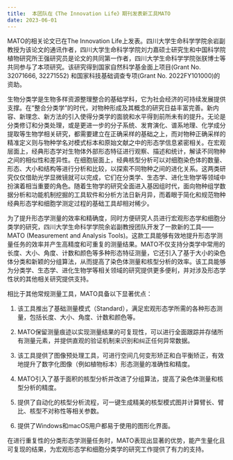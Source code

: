 ```yaml
---
title:  本团队在《The Innovation Life》期刊发表新工具MATO
date: 2023-06-01
---
```


MATO的相关论文已在The Innovation Life上发表。四川大学生命科学学院余岩副教授为该论文的通讯作者，四川大学生命科学学院刘力嘉硕士研究生和中国科学院植物研究所王强研究员是论文的共同第一作者，四川大学生命科学学院张朕博士等共同参与了本项研究。该研究得到国家自然科学基金面上项目(Grant No. 32071666, 32271552) 和国家科技基础调查专项(Grant No. 2022FY101000)的资助。

<!--more-->

生物分类学是生物多样资源整理整合的基础学科，它为社会经济的可持续发展提供支撑。在“整合分类学”的时代，对物种形成及其概念的研究日益丰富完善。新内容、新理念、新方法的引入使得分类学的面貌和水平得到前所未有的提升。无论是分类修订和分类处理，或是更进一步的分子系统、发育演化、谱系地理、化学成分提取等生物学相关研究，都需要建立在正确采样的基础之上，而对物种正确采样的精准定义则与物种学名对模式标本和原始文献之中的形态学信息紧密相关。在宏观层面上，经典形态学对生物体外部形态特征进行观察、描述和统计，解读不同物种之间的相似性和差异性。在细胞层面上，经典核型分析可以对细胞染色体的数量、形态、大小和结构等进行分析和比较，以探索不同物种之间的进化关系。这两类研究仅仅借助光学显微镜就可以完成，它们在分类学、生态学、进化生物学等领域中扮演着相当重要的角色。随着生物学的研究全面进入基因组时代，面向物种组学数据分析和功能机制挖掘的工具软件和分析方法日新月异，而着眼于简化和规范物种经典形态学和细胞学测定过程的基础工具却相对稀少。

为了提升形态学测量的效率和精确度，同时方便研究人员进行宏观形态学和细胞分类学的研究，四川大学生命科学学院余岩副教授团队开发了一款新的工具——MATO (Measurement and Analysis Tools)。这款工具能够有效地提升形态学测量任务的效率并产生高精度和可重复的测量结果。MATO不仅支持分类学中常用的长度、大小、角度、计数和颜色等多种形态特征测量，它还引入了基于大小的染色体分类和新颖的分组算法，从而提高了染色体测量和核型分析的效率。该工具能够为分类学、生态学、进化生物学等相关领域的研究提供更多便利，并对涉及形态学性状的其他相关研究提供支持。

相比于其他常规测量工具，MATO具备以下显著优点：

1. 该工具推出了基础测量模式（Standard），满足宏观形态学所需的各种形态测量，包括长度、大小、角度、计数和颜色等。

2. MATO保留测量痕迹以实现测量结果的可复现性，可以进行全面跟踪并存储所有测量元素，并提供直观的验证机制来识别和纠正任何异常数据。

3. 该工具提供了图像预处理工具，可进行空间几何变形矫正和白平衡矫正，有效地提升了数字化图像（例如植物标本）形态测量的准确性和精度。

4. MATO引入了基于面积的核型分析并改进了分组算法，提高了染色体测量和核型分析的精度。

5. 提供了自动化的核型分析流程，可一键生成精美的核型模式图并计算臂长、臂比、核型不对称性等相关参数。

6. 提供了Windows和macOS用户都易于使用的图形化界面。

在进行重复性的分类形态学测量任务时，MATO表现出显著的优势，能产生量化且可复现的结果，为宏观形态学和细胞分类学的研究工作提供了有力的支持。
